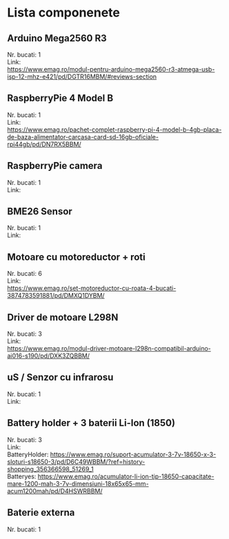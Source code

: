 # Lista componenete

## Arduino Mega2560 R3

Nr. bucati: 1<br>
Link:<br>
https://www.emag.ro/modul-pentru-arduino-mega2560-r3-atmega-usb-isp-12-mhz-e421/pd/DGTR16MBM/#reviews-section<br>

## RaspberryPie 4 Model B

Nr. bucati: 1<br>
Link:<br>
https://www.emag.ro/pachet-complet-raspberry-pi-4-model-b-4gb-placa-de-baza-alimentator-carcasa-card-sd-16gb-oficiale-rpi44gb/pd/DN7RX5BBM/<br>

## RaspberryPie camera

Nr. bucati: 1<br>
Link:<br>

## BME26 Sensor

Nr. bucati: 1<br>
Link:<br>

## Motoare cu motoreductor + roti

Nr. bucati: 6<br>
Link: <br>
https://www.emag.ro/set-motoreductor-cu-roata-4-bucati-3874783591881/pd/DMXQ1DYBM/<br>

## Driver de motoare L298N

Nr. bucati: 3<br>
Link:<br>
https://www.emag.ro/modul-driver-motoare-l298n-compatibil-arduino-ai016-s190/pd/DXK3ZQBBM/<br>

## uS / Senzor cu infrarosu
Nr. bucati: 1<br>
Link:<br>

## Battery holder + 3 baterii Li-Ion (1850)
Nr. bucati: 3<br>
Link:<br>
BatteryHolder: https://www.emag.ro/suport-acumulator-3-7v-18650-x-3-sloturi-s18650-3/pd/D6C49WBBM/?ref=history-shopping_356366598_51269_1<br>
Batteryes: https://www.emag.ro/acumulator-li-ion-tip-18650-capacitate-mare-1200-mah-3-7v-dimensiuni-18x65x65-mm-acum1200mah/pd/D4HSWRBBM/<br>

## Baterie externa
Nr. bucati: 1<br>









